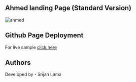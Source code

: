 Ahmed landing Page (Standard Version)
------
![ahmed](https://user-images.githubusercontent.com/42295335/145689266-198615f4-0cd3-4d37-93cb-b6596b28e474.gif)


Github Page Deployment
-------

For live sample <a target="_blank" href="https://srijanlama.github.io/ahmed-landing-page/">click here<a/>


Authors
-------

Developed by - Srijan Lama
